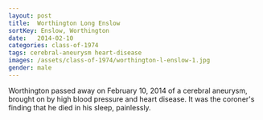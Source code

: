 ```yaml
---
layout: post
title:  Worthington Long Enslow
sortKey: Enslow, Worthington
date:   2014-02-10
categories: class-of-1974
tags: cerebral-aneurysm heart-disease
images: /assets/class-of-1974/worthington-l-enslow-1.jpg
gender: male
---
```

Worthington passed away on February 10, 2014 of a cerebral aneurysm, brought on by high blood pressure and heart disease. It was the coroner's finding that he died in his sleep, painlessly.

